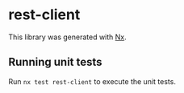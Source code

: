 # rest-client

This library was generated with [Nx](https://nx.dev).

## Running unit tests

Run `nx test rest-client` to execute the unit tests.
